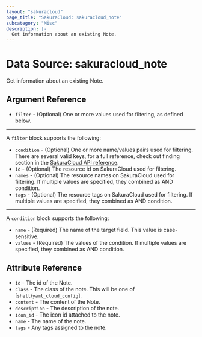 ```yaml
---
layout: "sakuracloud"
page_title: "SakuraCloud: sakuracloud_note"
subcategory: "Misc"
description: |-
  Get information about an existing Note.
---
```


# Data Source: sakuracloud_note

Get information about an existing Note.

## Argument Reference

* `filter` - (Optional) One or more values used for filtering, as defined below.


---

A `filter` block supports the following:

* `condition` - (Optional) One or more name/values pairs used for filtering. There are several valid keys, for a full reference, check out finding section in the [SakuraCloud API reference](https://developer.sakura.ad.jp/cloud/api/1.1/).
* `id` - (Optional) The resource id on SakuraCloud used for filtering.
* `names` - (Optional) The resource names on SakuraCloud used for filtering. If multiple values ​​are specified, they combined as AND condition.
* `tags` - (Optional) The resource tags on SakuraCloud used for filtering. If multiple values ​​are specified, they combined as AND condition.

---

A `condition` block supports the following:

* `name` - (Required) The name of the target field. This value is case-sensitive.
* `values` - (Required) The values of the condition. If multiple values ​​are specified, they combined as AND condition.


## Attribute Reference

* `id` - The id of the Note.
* `class` - The class of the note. This will be one of [`shell`/`yaml_cloud_config`].
* `content` - The content of the Note.
* `description` - The description of the note.
* `icon_id` - The icon id attached to the note.
* `name` - The name of the note.
* `tags` - Any tags assigned to the note.




